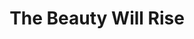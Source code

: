 ---
layout: post
title: The Beauty Will Rise
tags:
- web
image: /images/portfolio/the-beauty-will-rise.jpg
imgurl: http://thebeautywillrise.com/
---